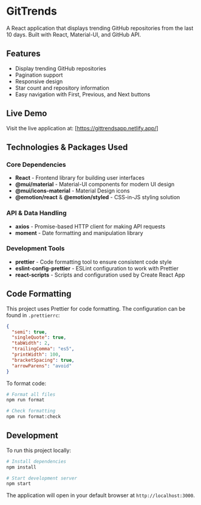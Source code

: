 # GitTrends

A React application that displays trending GitHub repositories from the last 10 days. Built with React, Material-UI, and GitHub API.

## Features

- Display trending GitHub repositories
- Pagination support
- Responsive design
- Star count and repository information
- Easy navigation with First, Previous, and Next buttons

## Live Demo

Visit the live application at: [https://gittrendsapp.netlify.app/]

## Technologies & Packages Used

### Core Dependencies
- **React** - Frontend library for building user interfaces
- **@mui/material** - Material-UI components for modern UI design
- **@mui/icons-material** - Material Design icons
- **@emotion/react** & **@emotion/styled** - CSS-in-JS styling solution

### API & Data Handling
- **axios** - Promise-based HTTP client for making API requests
- **moment** - Date formatting and manipulation library

### Development Tools
- **prettier** - Code formatting tool to ensure consistent code style
- **eslint-config-prettier** - ESLint configuration to work with Prettier
- **react-scripts** - Scripts and configuration used by Create React App

## Code Formatting

This project uses Prettier for code formatting. The configuration can be found in `.prettierrc`:

```json
{
  "semi": true,
  "singleQuote": true,
  "tabWidth": 2,
  "trailingComma": "es5",
  "printWidth": 100,
  "bracketSpacing": true,
  "arrowParens": "avoid"
}
```

To format code:
```bash
# Format all files
npm run format

# Check formatting
npm run format:check
```

## Development

To run this project locally:

```bash
# Install dependencies
npm install

# Start development server
npm start
```

The application will open in your default browser at `http://localhost:3000`.

